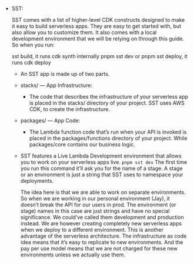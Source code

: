 - SST:

  SST comes with a list of higher-level CDK constructs designed to make it easy to build serverless apps. They are easy to get started with, but also allow you to customize them. It also comes with a local development environment that we will be relying on through this guide. So when you run:

  sst build, it runs cdk synth internally
  pnpm sst dev or pnpm sst deploy, it runs cdk deploy

  - An SST app is made up of two parts.

  - stacks/ — App Infrastructure:

    - The code that describes the infrastructure of your serverless app is placed in the stacks/ directory of your project.
      SST uses AWS CDK, to create the infrastructure.

  - packages/ — App Code:

    - The Lambda function code that’s run when your API is invoked is placed in the packages/functions directory of your project.
      While packages/core contains our business logic.

  - SST features a Live Lambda Development environment that allows you to work on your serverless apps live.
    `pnpm sst dev`
    The first time you run this command it’ll ask you for the name of a stage.
    A stage or an environment is just a string that SST uses to namespace your deployments.

    The idea here is that we are able to work on separate environments. So when we are working in our personal environment (Jay), it doesn’t break the API for our users in prod. The environment (or stage) names in this case are just strings and have no special significance. We could’ve called them development and production instead. We are however creating completely new serverless apps when we deploy to a different environment. This is another advantage of the serverless architecture. The infrastructure as code idea means that it’s easy to replicate to new environments. And the pay per use model means that we are not charged for these new environments unless we actually use them.
